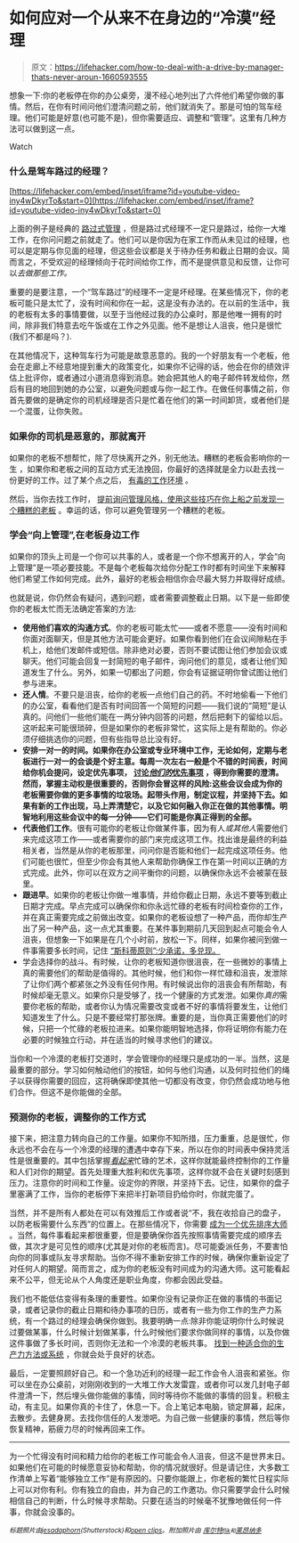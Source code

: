 # 如何应对一个从来不在身边的“冷漠”经理

> 原文：<https://lifehacker.com/how-to-deal-with-a-drive-by-manager-thats-never-aroun-1660593555>

想象一下:你的老板停在你的办公桌旁，漫不经心地列出了六件他们希望你做的事情。然后，在你有时间问他们澄清问题之前，他们就消失了。那是可怕的驾车经理。他们可能是好意(也可能不是)，但你需要适应、调整和“管理”。这里有几种方法可以做到这一点。

Watch

### 什么是驾车路过的经理？

 [https://lifehacker.com/embed/inset/iframe?id=youtube-video-iny4wDkyrTo&start=0](https://lifehacker.com/embed/inset/iframe?id=youtube-video-iny4wDkyrTo&start=0) 

上面的例子是经典的 [路过式管理](http://www.urbandictionary.com/define.php?term=drive-by%20management) ，但是路过式经理不一定只是路过，给你一大堆工作，在你问问题之前就走了。他们可以是你因为在家工作而从未见过的经理，也可以是定期与你见面的经理，但这些会议都是关于待办任务和截止日期的会议。简而言之，不受欢迎的经理倾向于花时间给你工作，而不是提供意见和反馈，让你可以*去做那些工作。*

重要的是要注意，一个“驾车路过”的经理不一定是坏经理。在某些情况下，你的老板可能只是太忙了，没有时间和你在一起，这是没有办法的。在以前的生活中，我的老板有太多的事情要做，以至于当他经过我的办公桌时，那是他唯一拥有的时间，除非我们特意去吃午饭或在工作之外见面。他不是想让人沮丧，他只是很忙(我们不都是吗？).

在其他情况下，这种驾车行为可能是故意恶意的。我的一个好朋友有一个老板，他会在走廊上不经意地提到重大的政策变化，如果你不记得的话，他会在你的绩效评估上批评你，或者通过小道消息得到消息。她会把其他人的电子邮件转发给你，然后有目的地回到她的办公室，以避免问题或与你一起工作。在做任何事情之前，你首先要做的是确定你的司机经理是否只是忙着在他们的第一时间卸货，或者他们是一个混蛋，让你失败。

### 如果你的司机是恶意的，那就离开

如果你的老板不想帮忙，除了尽快离开之外，别无他法。糟糕的老板会影响你的一生 ，如果你和老板之间的互动方式无法挽回，你最好的选择就是全力以赴去找一份更好的工作。过了某个点之后， [有毒的工作环境](http://lifehacker.com/how-to-handle-a-toxic-work-environment-1627385030) 。

然后，当你去找工作时， [提前询问管理风格，](https://lifehacker.com/ask-about-management-style-in-a-job-interview-to-avoid-511145526)[使用这些技巧在你上船之前发现一个糟糕的老板](http://lifehacker.com/how-can-i-spot-a-bad-boss-before-i-take-a-job-511126862) 。幸运的话，你可以避免管理另一个糟糕的老板。

### 学会“向上管理”,在老板身边工作

如果你的顶头上司是一个你可以共事的人，或者是一个你不想离开的人，学会“向上管理”是一项必要技能。不是每个老板每次给你分配工作时都有时间坐下来解释他们希望工作如何完成。此外，最好的老板会相信你会尽最大努力并取得好成绩。

也就是说，你仍然会有疑问，遇到问题，或者需要调整截止日期。以下是一些即使你的老板太忙而无法确定答案的方法:

*   **使用他们喜欢的沟通方式**。你的老板可能太忙——或者不愿意——没有时间和你面对面聊天，但是其他方法可能会更好。如果你看到他们在会议间隙粘在手机上，给他们发邮件或短信。除非绝对必要，否则不要试图让他们参加会议或聊天。他们可能会回复一封简短的电子邮件，询问他们的意见，或者让他们知道发生了什么。另外，如果一切都出了问题，你会有证据证明你曾试图让他们参与进来。
*   **还人情**。不要只是沮丧，给你的老板一点他们自己的药。不时地偷看一下他们的办公室，看看他们是否有时间回答一个简短的问题——我们说的“简短”是认真的。问他们一些他们能在一两分钟内回答的问题，然后把剩下的留给以后。这听起来可能很琐碎，但是如果你的老板非常忙，这实际上是有帮助的。你必须仔细挑选你的问题，但有些指导总比没有好。
*   **安排一对一的时间。如果你在办公室或专业环境中工作，无论如何，定期与老板进行一对一的会谈是个好主意。每周一次左右一般是个不错的时间表，时间给你机会提问，设定优先事项， [讨论*他们的*优先事项](http://lifehacker.com/keep-an-eye-on-your-bosss-priorities-and-stick-to-them-5908480) ，得到你需要的澄清。然而，掌握主动权是很重要的，否则你会冒这样的风险:这些会议会成为你的老板需要你做的更多事情的垃圾场。起带头作用，制定议程，并坚持下去。如果有新的工作出现，马上弄清楚它，以及它如何融入你正在做的其他事情。明智地利用这些会议中的每一分钟——它们可能是你真正得到的全部。**
*   **代表他们工作**。很有可能你的老板让你做某件事，因为有人*或其他人*需要他们来完成这项工作——或者需要你的部门来完成这项工作。找出谁是最终的利益相关者，当然是从你的老板那里，问问你是否能和他们一起完成这项任务。他们可能也很忙，但至少你会有其他人来帮助你确保工作在第一时间以正确的方式完成。此外，你可以在双方之间平衡你的问题，以确保你永远不会被蒙在鼓里。
*   **跟进早**。如果你的老板让你做一堆事情，并给你截止日期，永远不要等到截止日期才完成。早点完成可以确保你和你永远忙碌的老板有时间检查你的工作，并在真正需要完成之前做出改变。如果你的老板设想了一种产品，而你却生产出了另一种产品，这一点尤其重要。在某件事到期前几天回到起点可能会令人沮丧，但想象一下如果是在几个小时前，放松一下。同样，如果你被问到做一件事需要多长时间，记住 [“斯科蒂原则”:少承诺，多兑现。](http://lifehacker.com/how-to-inflate-tasks-and-extend-due-dates-1455424470)
*   学会选择你的战斗。有时候，让你的老板知道你很沮丧，在一些微妙的事情上真的需要他们的帮助是值得的。其他时候，他们和你一样忙碌和沮丧，发泄除了让你们两个都紧张之外没有任何作用。有时候说出你的沮丧会有所帮助，有时候却毫无意义。如果你只是受够了，找一个健康的方式发泄。如果你*真的*需要你老板的帮助，或者你认为情况需要改变或者不好的事情将要发生，让他们知道发生了什么。只是不要经常打那张牌。重要的是，当你真正需要他们的时候，只把一个忙碌的老板拉进来。如果你能明智地选择，你将证明你有能力在必要的时候独立行动，并在适当的时候寻求他们的建议。

当你和一个冷漠的老板打交道时，学会管理你的经理只是成功的一半。当然，这是最重要的部分。学习如何触动他们的按钮，如何与他们沟通，以及何时拉他们的绳子以获得你需要的回应，这将确保即使其他一切都没有改变，你仍然会成功地与他们合作。但这不是你能做的全部。

### 预测你的老板，调整你的工作方式

接下来，把注意力转向自己的工作量。如果你不知所措，压力重重，总是很忙，你永远也不会在与一个冷漠的经理的遭遇中幸存下来，所以在你的时间表中保持灵活性是很重要的。其中包括掌握[*看起来*](https://lifehacker.com/how-to-master-the-art-of-looking-busy-5952456)忙碌的艺术，这样你就能最终控制你的工作量和人们对你的期望。首先处理重大胜利和优先事项，这样你就不会在关键时刻感到压力。注意你的时间和工作量。设定你的界限，并坚持下去。记住，如果你的盘子里塞满了工作，当你的老板停下来把半打新项目扔给你时，你就完蛋了。

当然，并不是所有人都处在可以有效推后工作或者说“不，我在收拾自己的盘子，以防老板需要什么东西”的位置上。在那些情况下，你需要 [成为一个优先排序大师](https://lifehacker.com/how-to-prioritize-when-everything-is-important-5877111) 。当然，每件事看起来都很重要，但是要确保你首先按照事情需要完成的顺序去做，其次才是可见性的顺序(尤其是对你的老板而言)。尽可能委派任务，不要害怕向你的同事或队友寻求帮助。当你不得不重新安排工作的时候，确保你重新设定了对任何人的期望。简而言之，成为你的老板没有时间成为的沟通大师。这可能看起来不公平，但无论从个人角度还是职业角度，你都会因此受益。

我们也不能低估变得有条理的重要性。如果你没有记录你正在做的事情的书面记录，或者记录你的截止日期和待办事项的日历，或者有一些为你工作的生产力系统，有一个路过的经理会确保你做到。我要明确一点:除非你能证明你什么时候说过要做某事，什么时候计划做某事，什么时候他们要求你做同样的事情，以及你做这件事做了多长时间，否则你无法和一个冷漠的老板共事。 [找到一种适合你的生产力方法或系统](https://lifehacker.com/build-your-own-productivity-style-by-remixing-the-best-5828033) ，你就会处于良好的状态。

最后，一定要照顾好自己。和一个急功近利的经理一起工作会令人沮丧和紧张。你可以坐在办公桌前，对刚刚收到的一大堆工作大发雷霆，或者你可以发几封电子邮件澄清一下，然后埋头做你能做的事情，同时等待你不能做的事情的回复。积极主动，有主见。如果你真的卡住了，休息一下。合上笔记本电脑，锁定屏幕，起床，去散步。去健身房。去找你信任的人发泄吧。为自己做一些健康的事情，然后等你恢复精神，筋疲力尽的时候再回来工作。

* * *

为一个忙得没有时间和精力给你的老板工作可能会令人沮丧，但这不是世界末日。如果他们在可能的时候愿意妥协和帮助，你的情况就很好。但是请记住，大多数工作清单上写着“能够独立工作”是有原因的。只要你能跟上，你老板的繁忙日程实际上可以对你有利。你有独立的自由，并为自己的工作邀功。你只需要学会什么时候相信自己的判断，什么时候寻求帮助。只要在适当的时候毫不犹豫地做任何一件事，你就会没事的。

<small>*标题照片由*</small>[<small>*jesadaphorn*</small>](http://www.shutterstock.com/pic.mhtml?id=151422269&src=id)<small>*(Shutterstock)和*</small>[<small>*open clips*</small>](http://pixabay.com/en/ford-automobile-car-classic-green-149784/)<small>*。附加照片由*</small> [<small>*库尔特*</small>](https://www.flickr.com/photos/kurt-b/9253538008)<small>*[<small>*flik*</small>](https://www.flickr.com/photos/flik/2533996623)<small>*和*</small>[*莱昂纳多*](https://www.flickr.com/photos/stars6/4381851322)*</small><small></small>